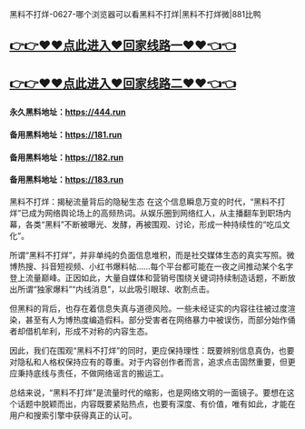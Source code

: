 黑料不打烊-0627-哪个浏览器可以看黑料不打烊|黑料不打烊微|881比鸭

## [👉👉♥♥点此进入♥回家线路一♥♥👈👈](https://unpkg.com/182run/index.html)
## [👉👉♥♥点此进入♥回家线路二♥♥👈👈](https://unpkg.com/182-1run/index.html)

#### 永久黑料地址：https://444.run
#### 备用黑料地址：https://181.run
#### 备用黑料地址：https://182.run
#### 备用黑料地址：https://183.run

黑料不打烊：揭秘流量背后的隐秘生态
在这个信息瞬息万变的时代，“黑料不打烊”已成为网络舆论场上的高频热词。从娱乐圈到网络红人，从主播翻车到职场内幕，各类“黑料”不断被曝光、发酵，再被围观、讨论，形成一种持续性的“吃瓜文化”。

所谓“黑料不打烊”，并非单纯的负面信息堆积，而是社交媒体生态的真实写照。微博热搜、抖音短视频、小红书爆料帖……每个平台都可能在一夜之间推动某个名字登上流量巅峰。正因如此，大量自媒体和营销号围绕关键词持续制造话题，不断放出所谓“独家爆料”“内线消息”，以此吸引眼球、收割点击。

但黑料的背后，也存在着信息失真与道德风险。一些未经证实的内容往往被过度渲染，甚至有人为博热度编造假料。部分受害者在网络暴力中被误伤，而部分始作俑者却借机牟利，形成不对称的内容生态。

因此，我们在围观“黑料不打烊”的同时，更应保持理性：既要辨别信息真伪，也要对隐私和人格权保持应有的尊重。对于内容创作者而言，追求点击固然重要，但更应秉持底线与责任，不做网络谣言的搬运工。

总结来说，“黑料不打烊”是流量时代的缩影，也是网络文明的一面镜子。要想在这个话题中脱颖而出，内容既要紧贴热点，也要有深度、有价值，唯有如此，才能在用户和搜索引擎中获得真正的认可。


